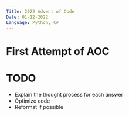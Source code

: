 ```yaml
---
Title: 2022 Advent of Code
Date: 01-12-2022
Language: Python, C#
---
```


# First Attempt of AOC

# TODO
- Explain the thought process for each answer
- Optimize code
- Reformat if possible
